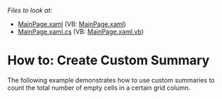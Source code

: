 <!-- default file list -->
*Files to look at*:

* [MainPage.xaml](./CS/CustomSummary/MainPage.xaml) (VB: [MainPage.xaml](./VB/CustomSummary/MainPage.xaml))
* [MainPage.xaml.cs](./CS/CustomSummary/MainPage.xaml.cs) (VB: [MainPage.xaml.vb](./VB/CustomSummary/MainPage.xaml.vb))
<!-- default file list end -->
# How to: Create Custom Summary


<p>The following example demonstrates how to use custom summaries to count the total number of empty cells in a certain grid column.</p>

<br/>


